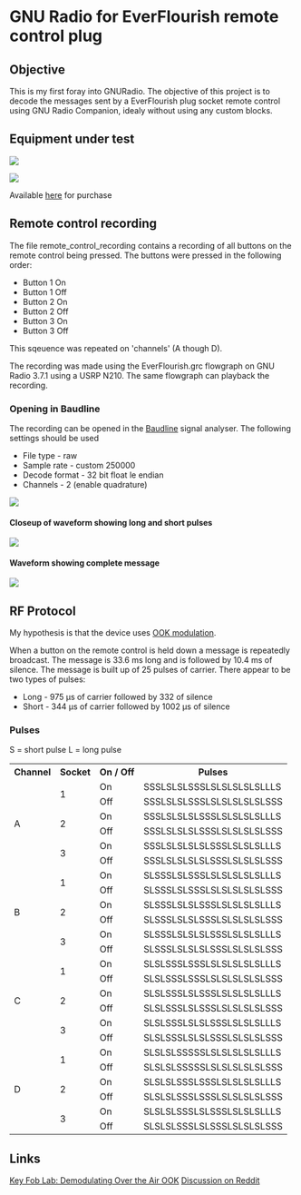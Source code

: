 GNU Radio for EverFlourish remote control plug
==============================================


## Objective
This is my first foray into GNURadio. The objective of this project is to decode the messages sent by a EverFlourish plug socket remote control using GNU Radio Companion, idealy without using any custom blocks.


## Equipment under test

<a href="https://raw.github.com/alexbirkett/ever-flourish-remote-control-plug/master/images/remote-and-plug1.jpg"><img src="https://raw.github.com/alexbirkett/ever-flourish-remote-control-plug/master/images/remote-and-plug1.jpg"/></a>

<a href="https://raw.github.com/alexbirkett/ever-flourish-remote-control-plug/master/images/remote-and-plug2.jpg"><img src="https://raw.github.com/alexbirkett/ever-flourish-remote-control-plug/master/images/remote-and-plug2.jpg"/></a>


Available [here](http://www.clasohlson.com/no/Fjernstyrt-bryter-3-pack/36-3570) for purchase


## Remote control recording


The file remote_control_recording contains a recording of all buttons on the remote control being pressed. The buttons were pressed in the following order:

* Button 1 On
* Button 1 Off
* Button 2 On
* Button 2 Off
* Button 3 On
* Button 3 Off


This sqeuence was repeated on 'channels' (A though D). 

The recording was made using the EverFlourish.grc flowgraph on GNU Radio 3.7.1 using a USRP N210. The same flowgraph can playback the recording.

### Opening in Baudline

The recording can be opened in the [Baudline](http://www.baudline.com/) signal analyser. The following settings should be used

* File type - raw
* Sample rate - custom 250000
* Decode format - 32 bit float le endian
* Channels - 2 (enable quadrature)

<a href="https://raw.github.com/alexbirkett/ever-flourish-remote-control-plug/master/images/baudline_import.png"><img src="https://raw.github.com/alexbirkett/ever-flourish-remote-control-plug/master/images/baudline_import.png"/></a>

#### Closeup of waveform showing long and short pulses
<a href="https://raw.github.com/alexbirkett/ever-flourish-remote-control-plug/master/images/waveform1.png"><img src="https://raw.github.com/alexbirkett/ever-flourish-remote-control-plug/master/images/waveform1.png"/></a>
#### Waveform showing complete message
<a href="https://raw.github.com/alexbirkett/ever-flourish-remote-control-plug/master/images/waveform2.png"><img src="https://raw.github.com/alexbirkett/ever-flourish-remote-control-plug/master/images/waveform2.png"/></a>


## RF Protocol

My hypothesis is that the device uses [OOK modulation](http://en.wikipedia.org/wiki/On-off_keying). 

When a button on the remote control is held down a message is repeatedly broadcast. The message is 33.6 ms long and is followed by 10.4 ms of silence. The message is built up of 25 pulses of carrier. There appear to be two types of pulses:

* Long - 975 µs of carrier followed by 332 of silence
* Short - 344 µs of carrier followed by 1002 µs of silence




### Pulses

S = short pulse
L = long pulse

<table>
<tr>
	<th>
		Channel
	</th>
	<th>
		Socket
	</th>
	<th>
		On / Off
	</th>
	<th>
		Pulses
	</th>
</tr>

<tr>
<td rowspan="6">A</td>
</td>
<td rowspan="2">1</td>
</td>
<td>On</td>
<td>SSSLSLSLSSSLSLSLSLSLSLLLS</td>
</td>
</tr>


<tr>
<td>Off</td>
<td>SSSLSLSLSSSLSLSLSLSLSLSSS</td>
</td>
</tr>

<tr>
</td>
<td rowspan="2">2</td>
</td>
<td>On</td>
<td>SSSLSLSLSLSSSLSLSLSLSLLLS</td>
</td>
</tr>

<tr>
<td>Off</td>
<td>SSSLSLSLSLSSSLSLSLSLSLSSS</td>
</td>
</tr>

<tr>
</td>
<td rowspan="2">3</td>
</td>
<td>On</td>
<td>SSSLSLSLSLSLSSSLSLSLSLLLS</td>
</td>
</tr>

<tr>
<td>Off</td>
<td>SSSLSLSLSLSLSSSLSLSLSLSSS</td>
</td>
</tr>

<tr>
<td rowspan="6">B</td>
</td>
<td rowspan="2">1</td>
</td>
<td>On</td>
<td>SLSSSLSLSSSLSLSLSLSLSLLLS</td>
</td>
</tr>

<tr>
<td>Off</td>
<td>SLSSSLSLSSSLSLSLSLSLSLSSS</td>
</td>
</tr>

<tr>
</td>
<td rowspan="2">2</td>
</td>
<td>On</td>
<td>SLSSSLSLSLSSSLSLSLSLSLLLS</td>
</td>
</tr>

<tr>
<td>Off</td>
<td>SLSSSLSLSLSSSLSLSLSLSLSSS</td>
</td>
</tr>

<tr>
</td>
<td rowspan="2">3</td>
</td>
<td>On</td>
<td>SLSSSLSLSLSLSSSLSLSLSLLLS</td>
</td>
</tr>

<tr>
<td>Off</td>
<td>SLSSSLSLSLSLSSSLSLSLSLSSS</td>
</td>
</tr>

<tr>
<td rowspan="6">C</td>
</td>
<td rowspan="2">1</td>
</td>
<td>On</td>
<td>SLSLSSSLSSSLSLSLSLSLSLLLS</td>
</td>
</tr>

<tr>
<td>Off</td>
<td>SLSLSSSLSSSLSLSLSLSLSLSSS</td>
</td>
</tr>

<tr>
</td>
<td rowspan="2">2</td>
</td>
<td>On</td>
<td>SLSLSSSLSLSSSLSLSLSLSLLLS</td>
</td>
</tr>

<tr>
<td>Off</td>
<td>SLSLSSSLSLSSSLSLSLSLSLSSS</td>
</td>
</tr>

<tr>
</td>
<td rowspan="2">3</td>
</td>
<td>On</td>
<td>SLSLSSSLSLSLSSSLSLSLSLLLS</td>
</td>
</tr>

<tr>
<td>Off</td>
<td>SLSLSSSLSLSLSSSLSLSLSLSSS</td>
</td>
</tr>

<tr>
<td rowspan="6">D</td>
</td>
<td rowspan="2">1</td>
</td>
<td>On</td>
<td>SLSLSLSSSSSLSLSLSLSLSLLLS</td>
</td>
</tr>

<tr>
<td>Off</td>
<td>SLSLSLSSSSSLSLSLSLSLSLSSS</td>
</td>
</tr>

<tr>
</td>
<td rowspan="2">2</td>
</td>
<td>On</td>
<td>SLSLSLSSSLSSSLSLSLSLSLLLS</td>
</td>
</tr>

<tr>
<td>Off</td>
<td>SLSLSLSSSLSSSLSLSLSLSLSSS</td>
</td>
</tr>

<tr>
</td>
<td rowspan="2">3</td>
</td>
<td>On</td>
<td>SLSLSLSSSLSLSSSLSLSLSLLLS</td>
</td>
</tr>

<tr>
<td>Off</td>
<td>SLSLSLSSSLSLSSSLSLSLSLSSS</td>
</td>
</tr>

</table>

## Links

[Key Fob Lab: Demodulating Over the Air OOK](http://www.ni.com/white-paper/13192/en/)
[Discussion on Reddit](http://www.reddit.com/r/GNURadio/comments/1mgfkc/ook_remote_control/)


